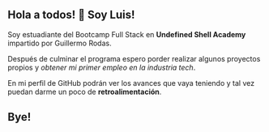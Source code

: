 ## Hola a todos! 👋 Soy Luis!

Soy estuadiante del Bootcamp Full Stack en **Undefined Shell Academy** impartido por Guillermo Rodas.

Después de culminar el programa espero porder realizar algunos proyectos propios y _obtener mi primer empleo en la industria tech_.

En mi perfil de GitHub podrán ver los avances que vaya teniendo y tal vez puedan darme un poco de **retroalimentación**.

## Bye!